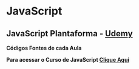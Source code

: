 #  JavaScript

## **JavaScript Plantaforma - [Udemy](https://www.udemy.com/)**
**Códigos Fontes de cada Aula**

**Para acessar o Curso de JavaScript [ Clique Aqui ](https://www.udemy.com/course/curso-web/)**
